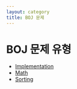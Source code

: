 ```yaml
---
layout: category
title: BOJ 문제
---
```


<h1>BOJ 문제 유형</h1>
<ul>
  <li><a href="{{ site.baseurl }}/boj/implementation/">Implementation</a></li>
  <li><a href="{{ site.baseurl }}/boj/math/">Math</a></li>
  <li><a href="{{ site.baseurl }}/boj/sorting/">Sorting</a></li>
</ul>
